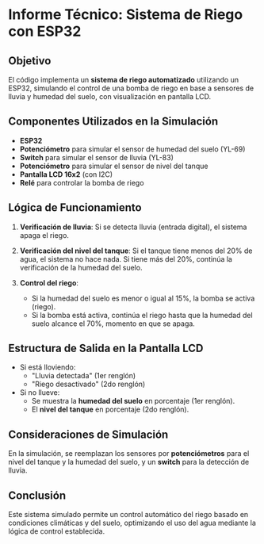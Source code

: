 # Informe Técnico: Sistema de Riego con ESP32

## Objetivo
El código implementa un **sistema de riego automatizado** utilizando un ESP32, simulando el control de una bomba de riego en base a sensores de lluvia y humedad del suelo, con visualización en pantalla LCD.

## Componentes Utilizados en la Simulación
- **ESP32**
- **Potenciómetro** para simular el sensor de humedad del suelo (YL-69)
- **Switch** para simular el sensor de lluvia (YL-83)
- **Potenciómetro** para simular el sensor de nivel del tanque
- **Pantalla LCD 16x2** (con I2C)
- **Relé** para controlar la bomba de riego

## Lógica de Funcionamiento

1. **Verificación de lluvia**: Si se detecta lluvia (entrada digital), el sistema apaga el riego.
   
2. **Verificación del nivel del tanque**: Si el tanque tiene menos del 20% de agua, el sistema no hace nada. Si tiene más del 20%, continúa la verificación de la humedad del suelo.

3. **Control del riego**:
   - Si la humedad del suelo es menor o igual al 15%, la bomba se activa (riego).
   - Si la bomba está activa, continúa el riego hasta que la humedad del suelo alcance el 70%, momento en que se apaga.

## Estructura de Salida en la Pantalla LCD
- Si está lloviendo: 
  - "Lluvia detectada" (1er renglón)
  - "Riego desactivado" (2do renglón)
- Si no llueve:
  - Se muestra la **humedad del suelo** en porcentaje (1er renglón).
  - El **nivel del tanque** en porcentaje (2do renglón).

## Consideraciones de Simulación
En la simulación, se reemplazan los sensores por **potenciómetros** para el nivel del tanque y la humedad del suelo, y un **switch** para la detección de lluvia.

## Conclusión
Este sistema simulado permite un control automático del riego basado en condiciones climáticas y del suelo, optimizando el uso del agua mediante la lógica de control establecida.
